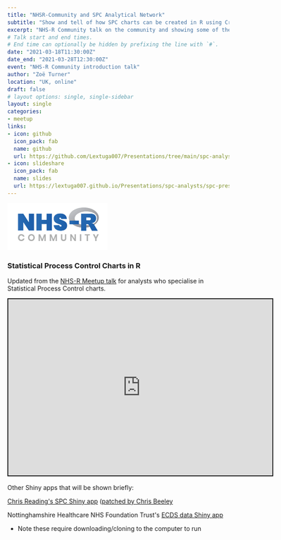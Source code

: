 ```yaml
---
title: "NHSR-Community and SPC Analytical Network"
subtitle: "Show and tell of how SPC charts can be created in R using Crimea war data"
excerpt: "NHS-R Community talk on the community and showing some of the capabilities of R in regard to Statistical Process Control charts"
# Talk start and end times.
# End time can optionally be hidden by prefixing the line with `#`.
date: "2021-03-18T11:30:00Z"
date_end: "2021-03-28T12:30:00Z"
event: "NHS-R Community introduction talk"
author: "Zoë Turner"
location: "UK, online"
draft: false
# layout options: single, single-sidebar
layout: single
categories:
- meetup
links:
- icon: github
  icon_pack: fab
  name: github
  url: https://github.com/Lextuga007/Presentations/tree/main/spc-analysts
- icon: slideshare
  icon_pack: fab
  name: slides
  url: https://lextuga007.github.io/Presentations/spc-analysts/spc-presentation.html#1
---
```


![NHS-R Community](featured.png)

### Statistical Process Control Charts in R

Updated from the [NHS-R Meetup talk](https://philosopher-analyst.netlify.app/talk/nhsr-meetup/) for analysts who specialise in Statistical Process Control charts.


<iframe src="https://lextuga007.github.io/Presentations/spc-analysts/spc-presentation.html#1" width="600" height="400" style="border:2px solid currentColor;" loading="lazy" allowfullscreen></iframe> <script>fitvids('.shareagain', {players: 'iframe'});</script>


Other Shiny apps that will be shown briefly:

[Chris Reading's SPC Shiny app](https://github.com/chrisreading01/SPCwizard)  ([patched by Chris Beeley](https://github.com/ChrisBeeley/SPCwizard/tree/patch-1) 

Nottinghamshire Healthcare NHS Foundation Trust's [ECDS data Shiny app](https://github.com/CDU-data-science-team/healthcareSPC)

- Note these require downloading/cloning to the computer to run
